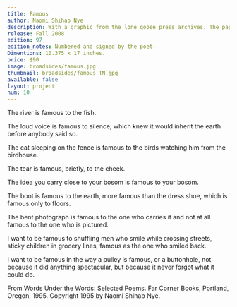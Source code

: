 ```yaml
---
title: Famous
author: Naomi Shihab Nye
description: With a graphic from the lone goose press archives. The paper is Canal, from the Saint-Armand mill in Montreal, Québec, Canada and is made using a variety of recycled fibers. The types are Optima for text and Donatello for display, printed from polymer plates on a Vandercook 219 proofing press.
release: Fall 2008
edition: 97
edition_notes: Numbered and signed by the poet.
Dimentions: 10.375 x 17 inches.
price: $90
image: broadsides/famous.jpg
thumbnail: broadsides/famous_TN.jpg
available: false
layout: project
num: 10
---
```


The river is famous to the fish.

The loud voice is famous to silence,
which knew it would inherit the earth
before anybody said so.

The cat sleeping on the fence is famous to the birds
watching him from the birdhouse.

The tear is famous, briefly, to the cheek.

The idea you carry close to your bosom
is famous to your bosom.

The boot is famous to the earth,
more famous than the dress shoe,
which is famous only to floors.

The bent photograph is famous to the one who carries it
and not at all famous to the one who is pictured.

I want to be famous to shuffling men
who smile while crossing streets,
sticky children in grocery lines,
famous as the one who smiled back.

I want to be famous in the way a pulley is famous,
or a buttonhole, not because it did anything spectacular,
but because it never forgot what it could do.


From Words Under the Words: Selected Poems. Far Corner Books,
Portland, Oregon, 1995. Copyright 1995 by Naomi Shihab Nye.
